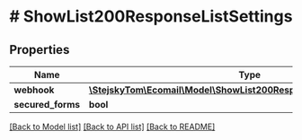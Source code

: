 # # ShowList200ResponseListSettings

## Properties

Name | Type | Description | Notes
------------ | ------------- | ------------- | -------------
**webhook** | [**\StejskyTom\Ecomail\Model\ShowList200ResponseListSettingsWebhook**](ShowList200ResponseListSettingsWebhook.md) |  | [optional]
**secured_forms** | **bool** |  | [optional]

[[Back to Model list]](../../README.md#models) [[Back to API list]](../../README.md#endpoints) [[Back to README]](../../README.md)
